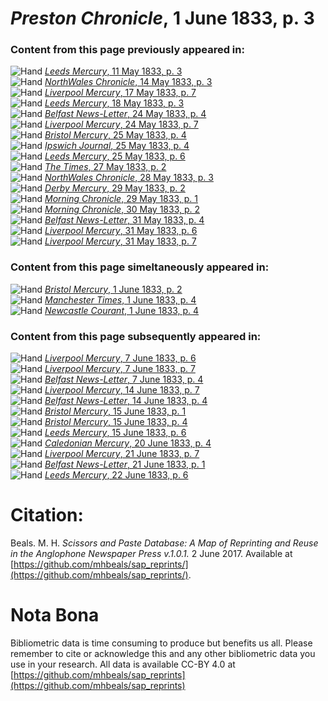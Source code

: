 # *Preston Chronicle*, 1 June 1833, p. 3  
  
### Content from this page previously appeared in:  
![Hand](http://scissorsandpaste.net/wp-content/uploads/2017/06/smallhandpointer.png) [*Leeds Mercury*, 11 May 1833, p. 3](https://mhbeals.github.io/sap_html/Leeds-Mercury/Leeds-Mercury-11-May-1833-p-3)  
![Hand](http://scissorsandpaste.net/wp-content/uploads/2017/06/smallhandpointer.png) [*NorthWales Chronicle*, 14 May 1833, p. 3](https://mhbeals.github.io/sap_html/NorthWales-Chronicle/NorthWales-Chronicle-14-May-1833-p-3)  
![Hand](http://scissorsandpaste.net/wp-content/uploads/2017/06/smallhandpointer.png) [*Liverpool Mercury*, 17 May 1833, p. 7](https://mhbeals.github.io/sap_html/Liverpool-Mercury/Liverpool-Mercury-17-May-1833-p-7)  
![Hand](http://scissorsandpaste.net/wp-content/uploads/2017/06/smallhandpointer.png) [*Leeds Mercury*, 18 May 1833, p. 3](https://mhbeals.github.io/sap_html/Leeds-Mercury/Leeds-Mercury-18-May-1833-p-3)  
![Hand](http://scissorsandpaste.net/wp-content/uploads/2017/06/smallhandpointer.png) [*Belfast News-Letter*, 24 May 1833, p. 4](https://mhbeals.github.io/sap_html/Belfast-News-Letter/Belfast-News-Letter-24-May-1833-p-4)  
![Hand](http://scissorsandpaste.net/wp-content/uploads/2017/06/smallhandpointer.png) [*Liverpool Mercury*, 24 May 1833, p. 7](https://mhbeals.github.io/sap_html/Liverpool-Mercury/Liverpool-Mercury-24-May-1833-p-7)  
![Hand](http://scissorsandpaste.net/wp-content/uploads/2017/06/smallhandpointer.png) [*Bristol Mercury*, 25 May 1833, p. 4](https://mhbeals.github.io/sap_html/Bristol-Mercury/Bristol-Mercury-25-May-1833-p-4)  
![Hand](http://scissorsandpaste.net/wp-content/uploads/2017/06/smallhandpointer.png) [*Ipswich Journal*, 25 May 1833, p. 4](https://mhbeals.github.io/sap_html/Ipswich-Journal/Ipswich-Journal-25-May-1833-p-4)  
![Hand](http://scissorsandpaste.net/wp-content/uploads/2017/06/smallhandpointer.png) [*Leeds Mercury*, 25 May 1833, p. 6](https://mhbeals.github.io/sap_html/Leeds-Mercury/Leeds-Mercury-25-May-1833-p-6)  
![Hand](http://scissorsandpaste.net/wp-content/uploads/2017/06/smallhandpointer.png) [*The Times*, 27 May 1833, p. 2](https://mhbeals.github.io/sap_html/The-Times/The-Times-27-May-1833-p-2)  
![Hand](http://scissorsandpaste.net/wp-content/uploads/2017/06/smallhandpointer.png) [*NorthWales Chronicle*, 28 May 1833, p. 3](https://mhbeals.github.io/sap_html/NorthWales-Chronicle/NorthWales-Chronicle-28-May-1833-p-3)  
![Hand](http://scissorsandpaste.net/wp-content/uploads/2017/06/smallhandpointer.png) [*Derby Mercury*, 29 May 1833, p. 2](https://mhbeals.github.io/sap_html/Derby-Mercury/Derby-Mercury-29-May-1833-p-2)  
![Hand](http://scissorsandpaste.net/wp-content/uploads/2017/06/smallhandpointer.png) [*Morning Chronicle*, 29 May 1833, p. 1](https://mhbeals.github.io/sap_html/Morning-Chronicle/Morning-Chronicle-29-May-1833-p-1)  
![Hand](http://scissorsandpaste.net/wp-content/uploads/2017/06/smallhandpointer.png) [*Morning Chronicle*, 30 May 1833, p. 2](https://mhbeals.github.io/sap_html/Morning-Chronicle/Morning-Chronicle-30-May-1833-p-2)  
![Hand](http://scissorsandpaste.net/wp-content/uploads/2017/06/smallhandpointer.png) [*Belfast News-Letter*, 31 May 1833, p. 4](https://mhbeals.github.io/sap_html/Belfast-News-Letter/Belfast-News-Letter-31-May-1833-p-4)  
![Hand](http://scissorsandpaste.net/wp-content/uploads/2017/06/smallhandpointer.png) [*Liverpool Mercury*, 31 May 1833, p. 6](https://mhbeals.github.io/sap_html/Liverpool-Mercury/Liverpool-Mercury-31-May-1833-p-6)  
![Hand](http://scissorsandpaste.net/wp-content/uploads/2017/06/smallhandpointer.png) [*Liverpool Mercury*, 31 May 1833, p. 7](https://mhbeals.github.io/sap_html/Liverpool-Mercury/Liverpool-Mercury-31-May-1833-p-7)  
  
### Content from this page simeltaneously appeared in:  
![Hand](http://scissorsandpaste.net/wp-content/uploads/2017/06/smallhandpointer.png) [*Bristol Mercury*, 1 June 1833, p. 2](https://mhbeals.github.io/sap_html/Bristol-Mercury/Bristol-Mercury-1-June-1833-p-2)  
![Hand](http://scissorsandpaste.net/wp-content/uploads/2017/06/smallhandpointer.png) [*Manchester Times*, 1 June 1833, p. 4](https://mhbeals.github.io/sap_html/Manchester-Times/Manchester-Times-1-June-1833-p-4)  
![Hand](http://scissorsandpaste.net/wp-content/uploads/2017/06/smallhandpointer.png) [*Newcastle Courant*, 1 June 1833, p. 4](https://mhbeals.github.io/sap_html/Newcastle-Courant/Newcastle-Courant-1-June-1833-p-4)  
  
### Content from this page subsequently appeared in:  
![Hand](http://scissorsandpaste.net/wp-content/uploads/2017/06/smallhandpointer.png) [*Liverpool Mercury*, 7 June 1833, p. 6](https://mhbeals.github.io/sap_html/Liverpool-Mercury/Liverpool-Mercury-7-June-1833-p-6)  
![Hand](http://scissorsandpaste.net/wp-content/uploads/2017/06/smallhandpointer.png) [*Liverpool Mercury*, 7 June 1833, p. 7](https://mhbeals.github.io/sap_html/Liverpool-Mercury/Liverpool-Mercury-7-June-1833-p-7)  
![Hand](http://scissorsandpaste.net/wp-content/uploads/2017/06/smallhandpointer.png) [*Belfast News-Letter*, 7 June 1833, p. 4](https://mhbeals.github.io/sap_html/Belfast-News-Letter/Belfast-News-Letter-7-June-1833-p-4)  
![Hand](http://scissorsandpaste.net/wp-content/uploads/2017/06/smallhandpointer.png) [*Liverpool Mercury*, 14 June 1833, p. 7](https://mhbeals.github.io/sap_html/Liverpool-Mercury/Liverpool-Mercury-14-June-1833-p-7)  
![Hand](http://scissorsandpaste.net/wp-content/uploads/2017/06/smallhandpointer.png) [*Belfast News-Letter*, 14 June 1833, p. 4](https://mhbeals.github.io/sap_html/Belfast-News-Letter/Belfast-News-Letter-14-June-1833-p-4)  
![Hand](http://scissorsandpaste.net/wp-content/uploads/2017/06/smallhandpointer.png) [*Bristol Mercury*, 15 June 1833, p. 1](https://mhbeals.github.io/sap_html/Bristol-Mercury/Bristol-Mercury-15-June-1833-p-1)  
![Hand](http://scissorsandpaste.net/wp-content/uploads/2017/06/smallhandpointer.png) [*Bristol Mercury*, 15 June 1833, p. 4](https://mhbeals.github.io/sap_html/Bristol-Mercury/Bristol-Mercury-15-June-1833-p-4)  
![Hand](http://scissorsandpaste.net/wp-content/uploads/2017/06/smallhandpointer.png) [*Leeds Mercury*, 15 June 1833, p. 6](https://mhbeals.github.io/sap_html/Leeds-Mercury/Leeds-Mercury-15-June-1833-p-6)  
![Hand](http://scissorsandpaste.net/wp-content/uploads/2017/06/smallhandpointer.png) [*Caledonian Mercury*, 20 June 1833, p. 4](https://mhbeals.github.io/sap_html/Caledonian-Mercury/Caledonian-Mercury-20-June-1833-p-4)  
![Hand](http://scissorsandpaste.net/wp-content/uploads/2017/06/smallhandpointer.png) [*Liverpool Mercury*, 21 June 1833, p. 7](https://mhbeals.github.io/sap_html/Liverpool-Mercury/Liverpool-Mercury-21-June-1833-p-7)  
![Hand](http://scissorsandpaste.net/wp-content/uploads/2017/06/smallhandpointer.png) [*Belfast News-Letter*, 21 June 1833, p. 1](https://mhbeals.github.io/sap_html/Belfast-News-Letter/Belfast-News-Letter-21-June-1833-p-1)  
![Hand](http://scissorsandpaste.net/wp-content/uploads/2017/06/smallhandpointer.png) [*Leeds Mercury*, 22 June 1833, p. 6](https://mhbeals.github.io/sap_html/Leeds-Mercury/Leeds-Mercury-22-June-1833-p-6)  


# Citation: 

Beals. M. H. *Scissors and Paste Database: A Map of Reprinting and Reuse in the Anglophone Newspaper Press v.1.0.1.* 2 June 2017. Available at [https://github.com/mhbeals/sap_reprints/](https://github.com/mhbeals/sap_reprints/). 

# Nota Bona

Bibliometric data is time consuming to produce but benefits us all. Please remember to cite or acknowledge this and any other bibliometric data you use in your research. All data is available CC-BY 4.0 at [https://github.com/mhbeals/sap_reprints](https://github.com/mhbeals/sap_reprints)